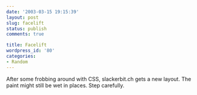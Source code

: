 ```yaml
---
date: '2003-03-15 19:15:39'
layout: post
slug: facelift
status: publish
comments: true

title: Facelift
wordpress_id: '80'
categories:
- Random
---
```


After some frobbing around with CSS, slackerbit.ch gets a new layout. The paint might still be wet in places. Step carefully.
